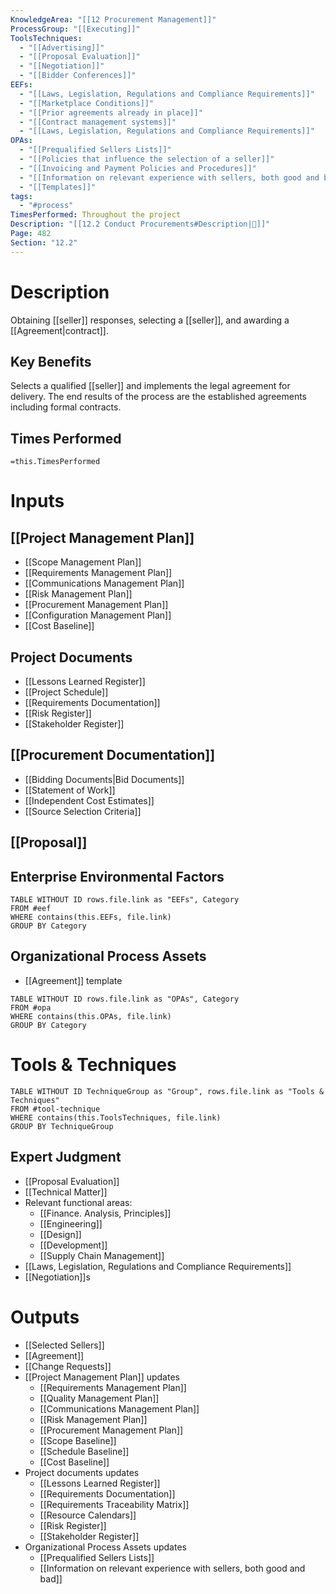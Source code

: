 ```yaml
---
KnowledgeArea: "[[12 Procurement Management]]"
ProcessGroup: "[[Executing]]"
ToolsTechniques:
  - "[[Advertising]]"
  - "[[Proposal Evaluation]]"
  - "[[Negotiation]]"
  - "[[Bidder Conferences]]"
EEFs:
  - "[[Laws, Legislation, Regulations and Compliance Requirements]]"
  - "[[Marketplace Conditions]]"
  - "[[Prior agreements already in place]]"
  - "[[Contract management systems]]"
  - "[[Laws, Legislation, Regulations and Compliance Requirements]]"
OPAs:
  - "[[Prequalified Sellers Lists]]"
  - "[[Policies that influence the selection of a seller]]"
  - "[[Invoicing and Payment Policies and Procedures]]"
  - "[[Information on relevant experience with sellers, both good and bad]]"
  - "[[Templates]]"
tags:
  - "#process"
TimesPerformed: Throughout the project
Description: "[[12.2 Conduct Procurements#Description|📝]]"
Page: 482
Section: "12.2"
---
```

# Description
Obtaining [[seller]] responses, selecting a [[seller]], and awarding a [[Agreement|contract]].
## Key Benefits
Selects a qualified [[seller]] and implements the legal agreement for delivery. The end results of the process are the established agreements including formal contracts.
## Times Performed
`=this.TimesPerformed`
# Inputs
## [[Project Management Plan]]
- [[Scope Management Plan]]
- [[Requirements Management Plan]]
- [[Communications Management Plan]]
- [[Risk Management Plan]]
- [[Procurement Management Plan]]
- [[Configuration Management Plan]]
- [[Cost Baseline]]
## Project Documents
- [[Lessons Learned Register]]
- [[Project Schedule]]
- [[Requirements Documentation]]
- [[Risk Register]]
- [[Stakeholder Register]]
## [[Procurement Documentation]]
- [[Bidding Documents|Bid Documents]]
- [[Statement of Work]]
- [[Independent Cost Estimates]]
- [[Source Selection Criteria]]
## [[Proposal]]
## Enterprise Environmental Factors
```dataview
TABLE WITHOUT ID rows.file.link as "EEFs", Category
FROM #eef
WHERE contains(this.EEFs, file.link)
GROUP BY Category
```
## Organizational Process Assets
- [[Agreement]] template
```dataview
TABLE WITHOUT ID rows.file.link as "OPAs", Category
FROM #opa
WHERE contains(this.OPAs, file.link)
GROUP BY Category
```
# Tools & Techniques
```dataview
TABLE WITHOUT ID TechniqueGroup as "Group", rows.file.link as "Tools & Techniques"
FROM #tool-technique
WHERE contains(this.ToolsTechniques, file.link)
GROUP BY TechniqueGroup
```
## Expert Judgment
- [[Proposal Evaluation]]
- [[Technical Matter]]
- Relevant functional areas:
	- [[Finance. Analysis, Principles]]
	- [[Engineering]]
	- [[Design]]
	- [[Development]]
	- [[Supply Chain Management]]
- [[Laws, Legislation, Regulations and Compliance Requirements]]
- [[Negotiation]]s
# Outputs
- [[Selected Sellers]]
- [[Agreement]]
- [[Change Requests]]
- [[Project Management Plan]] updates
	- [[Requirements Management Plan]]
	- [[Quality Management Plan]]
	- [[Communications Management Plan]]
	- [[Risk Management Plan]]
	- [[Procurement Management Plan]]
	- [[Scope Baseline]]
	- [[Schedule Baseline]]
	- [[Cost Baseline]]
- Project documents updates
	- [[Lessons Learned Register]]
	- [[Requirements Documentation]]
	- [[Requirements Traceability Matrix]]
	- [[Resource Calendars]]
	- [[Risk Register]]
	- [[Stakeholder Register]]
- Organizational Process Assets updates
	- [[Prequalified Sellers Lists]]
	- [[Information on relevant experience with sellers, both good and bad]]
